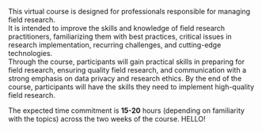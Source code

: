 This virtual course is designed for professionals responsible for managing field research. 
<br>
It is intended to improve the skills and knowledge of field research practitioners, familiarizing them with best practices, critical issues in research implementation, recurring challenges, and cutting-edge technologies.
<br />Through the course, participants will gain practical skills in preparing for field research, ensuring quality field research, and communication with a strong emphasis on data privacy and research ethics. By the end of the course, participants will have the skills they need to implement high-quality field research. 

The expected time commitment is <b>15-20</b> hours (depending on familiarity with the topics) across the two weeks of the course. HELLO!